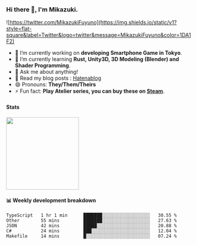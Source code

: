 ### Hi there 👋, I'm Mikazuki.

![https://twitter.com/MikazukiFuyuno](https://img.shields.io/static/v1?style=flat-square&label=Twitter&logo=twitter&message=MikazukiFuyuno&color=1DA1F2)

<!--
**mika-f/mika-f** is a ✨ _special_ ✨ repository because its `README.md` (this file) appears on your GitHub profile.

Here are some ideas to get you started:

- 🔭 I’m currently working on ...
- 🌱 I’m currently learning ...
- 👯 I’m looking to collaborate on ...
- 🤔 I’m looking for help with ...
- 💬 Ask me about ...
- 📫 How to reach me: ...
- 😄 Pronouns: ...
- ⚡ Fun fact: ...
-->

- 🔭 I’m currently working on **developing Smartphone Game in Tokyo**.
- 🌱 I’m currently learning **Rust, Unity3D, 3D Modeling (Blender) and Shader Programming**.
- 💬 Ask me about anything!
- 📝 Read my blog posts : [Hatenablog](https://mikazuki.hatenablog.jp/)
- 😄 Pronouns: **They/Them/Theirs**
- ⚡ Fun fact: **Play Atelier series, you can buy these on [Steam](https://store.steampowered.com/developer/KOEITECMO)**.

#### Stats

<img src="https://github-readme-stats.vercel.app/api?username=mika-f" height="195" />


#### 📊 Weekly development breakdown

<!--START_SECTION:waka-->
```text
TypeScript   1 hr 1 min      ███████░░░░░░░░░░░░░░░░░░   30.55 % 
Other        55 mins         ███████░░░░░░░░░░░░░░░░░░   27.63 % 
JSON         42 mins         █████░░░░░░░░░░░░░░░░░░░░   20.88 % 
C#           24 mins         ███░░░░░░░░░░░░░░░░░░░░░░   12.04 % 
Makefile     14 mins         █░░░░░░░░░░░░░░░░░░░░░░░░   07.24 %
```
<!--END_SECTION:waka-->
